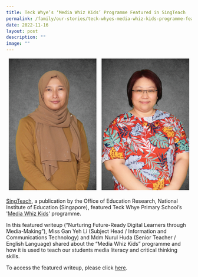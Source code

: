 ```yaml
---
title: Teck Whye’s ‘Media Whiz Kids’ Programme Featured in SingTeach
permalink: /family/our-stories/teck-whyes-media-whiz-kids-programme-featured-in-singteach/
date: 2022-11-16
layout: post
description: ""
image: ""
---
```

<table class="tg">
<thead>
  <tr>
    <td class="tg-0pky"><img style="width:500px" src="/images/Mdm_Nurul_Huda_Bte_Misman1.jpg">
    </td><td class="tg-0pky"><img style="width:500px" src="/images/Copy_of_Miss_Gan_Yeh_Li1.jpg">
  </td></tr>
</thead>
</table>


[SingTeach](https://singteach.nie.edu.sg/), a publication by the Office of Education Research, National Institute of Education (Singapore), featured Teck Whye Primary School’s '[Media Whiz Kids](/about-us/our-niche-programmes/media-whiz-kids/)' programme.

In this featured writeup (“Nurturing Future-Ready Digital Learners through Media-Making”), Miss Gan Yeh Li (Subject Head / Information and Communications Technology) and Mdm Nurul Huda (Senior Teacher / English Language) shared about the “Media Whiz Kids” programme and how it is used to teach our students media literacy and critical thinking skills.

To access the featured writeup, please click&nbsp;[here](https://singteach.nie.edu.sg/).